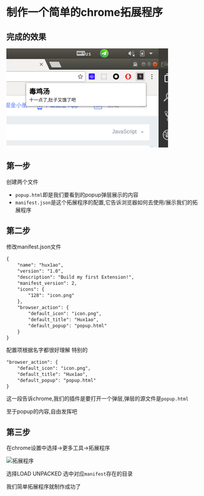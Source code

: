 制作一个简单的chrome拓展程序
===

完成的效果
---

![](../img/extension.png '拓展程序')

第一步
---

创建两个文件

- ```popup.html```即是我们要看到的popup弹层展示的内容
- ```manifest.json```是这个拓展程序的配置,它告诉浏览器如何去使用/展示我们的拓展程序

第二步
---

修改manifest.json文件

```
{
    "name": "hux1ao",
    "version": "1.0",
    "description": "Build my first Extension!",
    "manifest_version": 2,
    "icons": {
        "128": "icon.png"
    },
    "browser_action": {  
        "default_icon": "icon.png",
        "default_title": "Hux1ao",
        "default_popup": "popup.html"
    }
}
```
配置项根据名字都很好理解
特别的
```
"browser_action": {  
    "default_icon": "icon.png",
    "default_title": "Hux1ao",
    "default_popup": "popup.html"
}
```
这一段告诉chrome,我们的插件是要打开一个弹层,弹层的源文件是```popup.html```

至于popup的内容,自由发挥吧

第三步
---

在chrome设置中选择->更多工具->拓展程序

![](../img/extensionMoreTools.png '拓展程序')

选择LOAD UNPACKED 选中对应```manifest```存在的目录

我们简单拓展程序就制作成功了